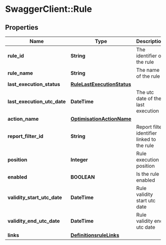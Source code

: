 # SwaggerClient::Rule

## Properties
Name | Type | Description | Notes
------------ | ------------- | ------------- | -------------
**rule_id** | **String** | The identifier of the rule | 
**rule_name** | **String** | The name of the rule | 
**last_execution_status** | [**RuleLastExecutionStatus**](RuleLastExecutionStatus.md) |  | [optional] 
**last_execution_utc_date** | **DateTime** | The utc date of the last execution | [optional] 
**action_name** | [**OptimisationActionName**](OptimisationActionName.md) |  | 
**report_filter_id** | **String** | Report filter identifier linked to the rule | 
**position** | **Integer** | Rule execution position | 
**enabled** | **BOOLEAN** | Is the rule enabled | 
**validity_start_utc_date** | **DateTime** | Rule validity start utc date | [optional] 
**validity_end_utc_date** | **DateTime** | Rule validity end utc date | [optional] 
**links** | [**DefinitionsruleLinks**](DefinitionsruleLinks.md) |  | 


